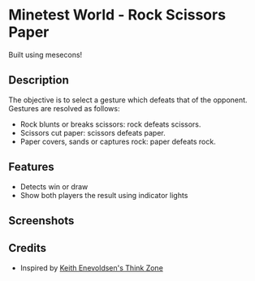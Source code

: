 # Minetest World - Rock Scissors Paper

Built using mesecons!

## Description

The objective is to select a gesture which defeats that of the opponent. Gestures are resolved as follows:

* Rock blunts or breaks scissors: rock defeats scissors.
* Scissors cut paper: scissors defeats paper.
* Paper covers, sands or captures rock: paper defeats rock.

## Features

* Detects win or draw
* Show both players the result using indicator lights

## Screenshots

## Credits

* Inspired by [Keith Enevoldsen's Think Zone](http://thinkzone.wlonk.com/Electricity/RockScissorsPaper.htm)
